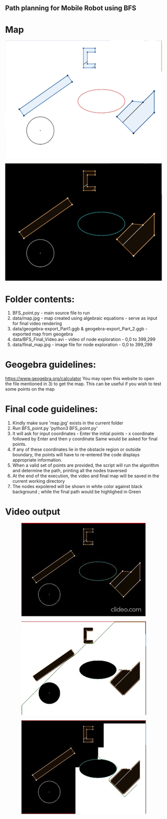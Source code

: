 ## Path planning for Mobile Robot using BFS

# Map
<p align="center">
<img src="data/map5.jpg"/>
</p>

<p align="center">
<img src="data/map.jpg"/>
</p>

# Folder contents:
1) BFS_point.py - main source file to run
2) data/map.jpg - map created using algebraic equations - serve as input for final video rendering
3) data/geogebra-export_Part1.ggb & geogebra-export_Part_2.ggb - exported map from geogebra
4) data/BFS_Final_Video.avi - video of node exploration - 0,0 to 399,299
5) data/final_map.jpg - image file for node exploration - 0,0 to 399,299

# Geogebra guidelines:
https://www.geogebra.org/calculator
You may open this website to open the file mentioned in 3) to get the map.
This can be useful if you wish to test some points on the map

# Final code guidelines:
1) Kindly make sure 'map.jpg' exists in the current folder
2) Run BFS_point.py  'python3 BFS_point.py'
3) It will ask for input coordinates - Enter the initial points - x coordinate followed by Enter and then y coordinate
   Same would be asked for final points.
4) If any of these coordinates lie in the obstacle region or outside boundary, the points will have to re-entered
   the code displays appropriate information.
5) When a valid set of points are provided, the script will run the algorithm and determine the path, printing all the nodes traversed
6) At the end of the execution, the video and final map will be saved in the current working directory
7) The nodes expolered will be shown in white color against black background ; while the final path would be highlighed in Green

# Video output

<p align="center">
<img src="data/bfs-final-video-r3wcks1n-ymwm_3psW38gP_Gofs.gif"/>
</p>

<p align="center">
<img src="data/final.jpg"/>
</p>

<p align="center">
<img src="data/final__.jpg"/>
</p>

